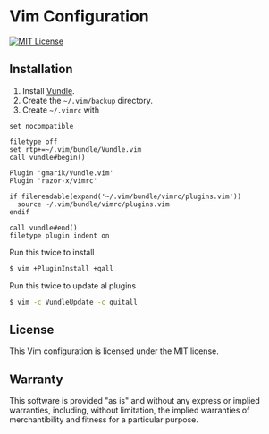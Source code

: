 # Vim Configuration

[![MIT License](http://img.shields.io/badge/license-MIT-red.svg?style=flat)](./LICENSE.txt)

## Installation

1. Install [Vundle](https://github.com/gmarik/Vundle.vim).
2. Create the `~/.vim/backup` directory.
3. Create `~/.vimrc` with

````vim
set nocompatible

filetype off
set rtp+=~/.vim/bundle/Vundle.vim
call vundle#begin()

Plugin 'gmarik/Vundle.vim'
Plugin 'razor-x/vimrc'

if filereadable(expand('~/.vim/bundle/vimrc/plugins.vim'))
  source ~/.vim/bundle/vimrc/plugins.vim
endif

call vundle#end()
filetype plugin indent on
````

Run this twice to install

````bash
$ vim +PluginInstall +qall
````

Run this twice to update al plugins

````bash
$ vim -c VundleUpdate -c quitall
````

## License

This Vim configuration is licensed under the MIT license.

## Warranty

This software is provided "as is" and without any express or
implied warranties, including, without limitation, the implied
warranties of merchantibility and fitness for a particular
purpose.

